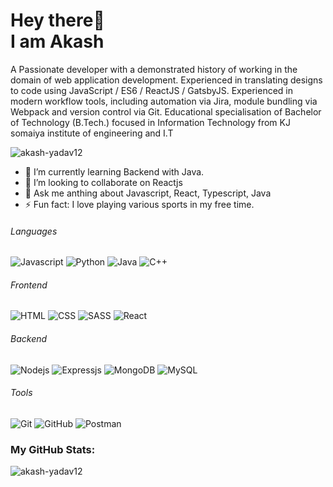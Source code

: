 # Hey there👋<br>I am Akash
A Passionate developer with a demonstrated history of working in the domain of web application development. Experienced in translating designs to code using JavaScript / ES6 / ReactJS / GatsbyJS. Experienced in modern workflow tools, including automation via Jira, module bundling via Webpack and version control via Git.
Educational specialisation of Bachelor of Technology (B.Tech.) focused in Information Technology from KJ somaiya institute of engineering and I.T

<p align="left"> <img src="https://komarev.com/ghpvc/?username=akash-yadav12" alt="akash-yadav12" /> </p> 

- 🌱 I’m currently learning Backend with Java.
- 👯 I’m looking to collaborate on Reactjs
- 💬 Ask me anthing about Javascript, React, Typescript, Java
- ⚡ Fun fact: I love playing various sports in my free time.


###### Languages
![Javascript](https://img.shields.io/badge/-Javascript-black?style=flat-square&logo=Javascript)
![Python](https://img.shields.io/badge/-Python-black?style=flat-square&logo=Python)
![Java](https://img.shields.io/badge/-Java-black?style=flat-square&logo=java)
![C++](https://img.shields.io/badge/-C++-00599C?style=flat-square&logo=c++)

###### Frontend

![HTML](https://img.shields.io/badge/-HTML5-black?style=flat-square&logo=html5)
![CSS](https://img.shields.io/badge/-CSS3-black?style=flat-square&logo=css3)
![SASS](https://img.shields.io/badge/-SASS-black?style=flat-square&logo=sass)
![React](https://img.shields.io/badge/-React-black?style=flat-square&logo=react)

###### Backend
![Nodejs](https://img.shields.io/badge/-Nodejs-black?style=flat-square&logo=node)
![Expressjs](https://img.shields.io/badge/-Express-black?style=flat-square&logo=express)
![MongoDB](https://img.shields.io/badge/-MONGODB-black?style=flat-square&logo=mongodb)
![MySQL](https://img.shields.io/badge/-MYSQL-black?style=flat-square&logo=mysql)

###### Tools
![Git](https://img.shields.io/badge/-Git-black?style=flat-square&logo=git)
![GitHub](https://img.shields.io/badge/-GitHub-181717?style=flat-square&logo=github)
![Postman](https://img.shields.io/badge/-postman-00599C?style=flat-square&logo=postman)

### My GitHub Stats:
<p><img align="center" src="https://github-readme-streak-stats.herokuapp.com/?user=akash-yadav12&" alt="akash-yadav12" /></p>
<p align="center">
